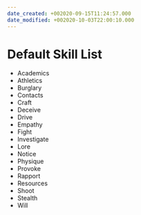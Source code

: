 ```yaml
---
date_created: +002020-09-15T11:24:57.000
date_modified: +002020-10-03T22:00:10.000
---
```


# Default Skill List

* Academics
* Athletics
* Burglary
* Contacts
* Craft
* Deceive
* Drive
* Empathy
* Fight
* Investigate
* Lore
* Notice
* Physique
* Provoke
* Rapport
* Resources
* Shoot
* Stealth
* Will
